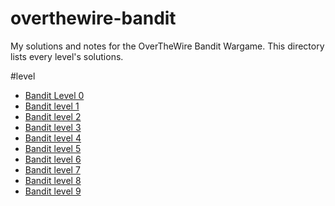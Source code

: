 # overthewire-bandit
My solutions and notes for the OverTheWire Bandit Wargame.
This directory lists every level's solutions.

#level
* [Bandit Level 0](level0/readme.md)
* [Bandit level 1](level1/readme.md)
* [Bandit level 2](level2/readme.md)
* [Bandit level 3](level3/readme.md)
* [Bandit level 4](level4/readme.md)
* [Bandit level 5](level5/readme.md)
* [Bandit level 6](level6/readme.md)
* [Bandit level 7](level7/readme.md)
* [Bandit level 8](level8/readme.md)
* [Bandit level 9](level9/readme.md)

